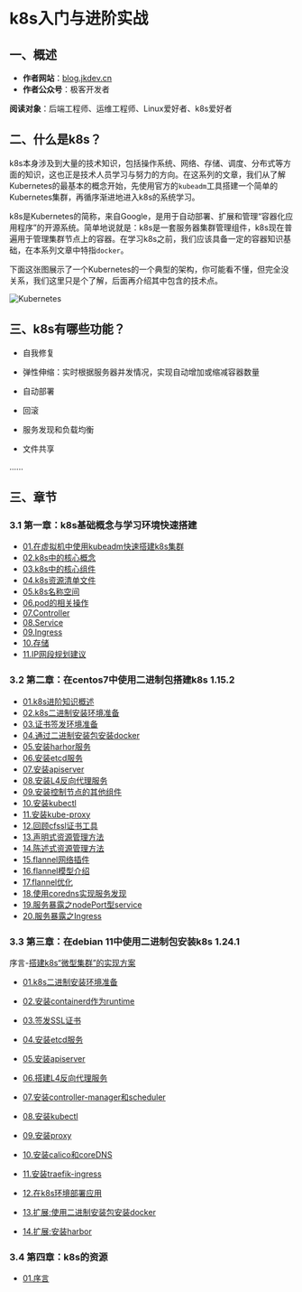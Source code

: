 # k8s入门与进阶实战

## 一、概述

- **作者网站**：[blog.jkdev.cn](https://blog.jkdev.cn)
- **作者公众号**：极客开发者

**阅读对象**：后端工程师、运维工程师、Linux爱好者、k8s爱好者

## 二、什么是k8s？

k8s本身涉及到大量的技术知识，包括操作系统、网络、存储、调度、分布式等方面的知识，这也正是技术人员学习与努力的方向。在这系列的文章，我们从了解Kubernetes的最基本的概念开始，先使用官方的`kubeadm`工具搭建一个简单的Kubernetes集群，再循序渐进地进入k8s的系统学习。

k8s是Kubernetes的简称，来自Google，是用于自动部署、扩展和管理“容器化应用程序”的开源系统。简单地说就是：k8s是一套服务器集群管理组件，k8s现在普遍用于管理集群节点上的容器。在学习k8s之前，我们应该具备一定的容器知识基础，在本系列文章中特指`docker`。

下面这张图展示了一个Kubernetes的一个典型的架构，你可能看不懂，但完全没关系，我们这里只是个了解，后面再介绍其中包含的技术点。

![Kubernetes](./img/01-kubernetes.png)

## 三、k8s有哪些功能？

- 自我修复

- 弹性伸缩：实时根据服务器并发情况，实现自动增加或缩减容器数量

- 自动部署

- 回滚

- 服务发现和负载均衡

- 文件共享

......

## 三、章节

### 3.1 第一章：k8s基础概念与学习环境快速搭建

- [01.在虚拟机中使用kubeadm快速搭建k8s集群](./01.basic/kb01-build_in_virtual.md)
- [02.k8s中的核心概念](./01.basic/kb02-conception.md)
- [03.k8s中的核心组件](./01.basic/kb03-compoents.md)
- [04.k8s资源清单文件](./01.basic/kb04-yaml.md)
- [05.k8s名称空间](./01.basic/kb05-namespace.md)
- [06.pod的相关操作](./01.basic/kb06-pod.md)
- [07.Controller](./01.basic/kb07-controller.md)
- [08.Service](./01.basic/kb08-service.md)
- [09.Ingress](./01.basic/kb09-ingress.md)
- [10.存储](./01.basic/kb10-storage.md)
- [11.IP网段规划建议](./01.basic/kb11-ip_suggestion.md)

### 3.2 第二章：在centos7中使用二进制包搭建k8s 1.15.2

- [01.k8s进阶知识概述](./02.forward/f01-summary.md)
- [02.k8s二进制安装环境准备](./02.forward/f02-prepare.md)
- [03.证书签发环境准备](./02.forward/f03-sign-prepare.md)
- [04.通过二进制安装包安装docker](./02.forward/f04-install-docker.md)
- [05.安装harhor服务](./02.forward/f05-install-harbor.md)
- [06.安装etcd服务](./02.forward/f06-install-etcd.md)
- [07.安装apiserver](./02.forward/f07-install-apiserver.md)
- [08.安装L4反向代理服务](./02.forward/f08-install-agent-server.md)
- [09.安装控制节点的其他组件](./02.forward/f09-install-other-component.md)
- [10.安装kubectl](./02.forward/f10-install-kubelet.md)
- [11.安装kube-proxy](./02.forward/f11-install-kubeproxy.md)
- [12.回顾cfssl证书工具](./02.forward/f12-cfssl-review.md)
- [13.声明式资源管理方法](./02.forward/f13-kubectl-command.md)
- [14.陈述式资源管理方法](./02.forward/f14-kubectl-yaml.md)
- [15.flannel网络插件](./02.forward/f15-flannel-plugin.md)
- [16.flannel模型介绍](./02.forward/f16-flannel-model.md)
- [17.flannel优化](./02.forward/f16-flannel-optimize.md)
- [18.使用coredns实现服务发现](./02.forward/f18-coredns.md)
- [19.服务暴露之nodePort型service](./02.forward/f19-nodeport.md)
- [20.服务暴露之Ingress](./02.forward/f20-ingress.md)

### 3.3 第三章：在debian 11中使用二进制包安装k8s 1.24.1

序言-[搭建k8s“微型集群”的实现方案](./03.real_install/README.md)

- [01.k8s二进制安装环境准备](./03.real_install/f01-prepare.md)
- [02.安装containerd作为runtime](./03.real_install/f02-install_containerd.md)
- [03.签发SSL证书](./03.real_install/f03-sign-prepare.md)
- [04.安装etcd服务](./03.real_install/f04-install-ectd.md)
- [05.安装apiserver](./03.real_install/f05-install-apiserver.md)
- [06.搭建L4反向代理服务](./03.real_install/f06-install-agent-server.md)
- [07.安装controller-manager和scheduler](./03.real_install/f07-install-other-component.md)
- [08.安装kubectl](./03.real_install/f08-install-kubelet.md)
- [09.安装proxy](./03.real_install/f09-install-kubeproxy.md)
- [10.安装calico和coreDNS](./03.real_install/f10-install-calico-coredns.md)
- [11.安装traefik-ingress](./03.real_install/f11-install-traefik.md)
- [12.在k8s环境部署应用](./03.real_install/f12-deploy-app.md)

- [13.扩展:使用二进制安装包安装docker](./03.real_install/f13-install-docker.md)
- [14.扩展:安装harbor](./03.real_install/f14-install-harbor.md)

### 3.4 第四章：k8s的资源

- [01.序言](./04.resource/f01-prepare.md)
